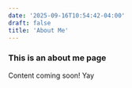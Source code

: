 ```yaml
---
date: '2025-09-16T10:54:42-04:00'
draft: false
title: 'About Me'
---
```


### This is an about me page

Content coming soon! Yay